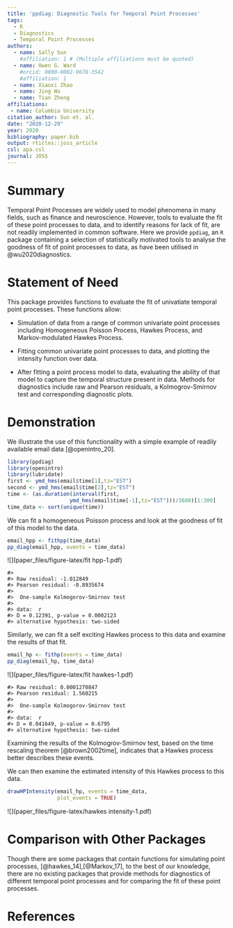 ```yaml
---
title: 'ppdiag: Diagnostic Tools for Temporal Point Processes'
tags:
  - R
  - Diagnostics
  - Temporal Point Processes
authors:
  - name: Sally Sun
    #affiliation: 1 # (Multiple affiliations must be quoted)
  - name: Owen G. Ward
    #orcid: 0000-0002-9678-3542
    #affiliation: 1
  - name: Xiaoxi Zhao
  - name: Jing Wu
  - name: Tian Zheng
affiliations:
 - name: Columbia University
citation_author: Sun et. al.
date: "2020-12-29"
year: 2020
bibliography: paper.bib
output: rticles::joss_article
csl: apa.csl
journal: JOSS
---
```




# Summary

Temporal Point Processes are widely used to model
phenomena in many fields, such as finance and neuroscience.
However, tools to evaluate the fit of these point
processes to data, and to identify reasons for lack of
fit, are not readily implemented in common software.
Here we provide `ppdiag`, an `R`
package containing a 
selection of statistically motivated
tools to analyse the goodness of fit of point processes to
data, as have been utilised in @wu2020diagnostics.

# Statement of Need
This package provides functions to evaluate the fit of
univatiate temporal point processes. These functions allow: 

- Simulation 
of data from a range of common univariate point processes including Homogeneous 
Poisson Process, Hawkes Process, and Markov-modulated Hawkes Process. 

- Fitting common univariate point processes to data,
and plotting the intensity function over data. 

- After fitting a point process model to data, evaluating the 
ability of that model to capture the temporal structure present in data.
Methods for diagnostics include raw and Pearson residuals, a Kolmogrov-Smirnov 
test and corresponding diagnostic plots. 

# Demonstration

We illustrate the use of this functionality
with a simple example of readily available 
email data [@openintro_20].


```r
library(ppdiag)
library(openintro)
library(lubridate)
first <- ymd_hms(email$time[1],tz="EST")
second <- ymd_hms(email$time[2],tz="EST")
time <- (as.duration(interval(first,
                    ymd_hms(email$time[-1],tz="EST")))/3600)[1:300]
time_data <- sort(unique(time))
```

We can fit a homogeneous Poisson process and look at the
goodness of fit of this model to the data.


```r
email_hpp <- fithpp(time_data)
pp_diag(email_hpp, events = time_data)
```

![](paper_files/figure-latex/fit hpp-1.pdf)<!-- --> 

```
#> 
#> Raw residual: -1.012849
#> Pearson residual: -0.8935674
#> 
#> 	One-sample Kolmogorov-Smirnov test
#> 
#> data:  r
#> D = 0.12391, p-value = 0.0002123
#> alternative hypothesis: two-sided
```

Similarly, we can fit a self exciting Hawkes process to this
data and examine the results of that fit.


```r
email_hp <- fithp(events = time_data)
pp_diag(email_hp, time_data)
```

![](paper_files/figure-latex/fit hawkes-1.pdf)<!-- --> 

```
#> Raw residual: 0.0001270847
#> Pearson residual: 1.560215
#> 
#> 	One-sample Kolmogorov-Smirnov test
#> 
#> data:  r
#> D = 0.041649, p-value = 0.6795
#> alternative hypothesis: two-sided
```
Examining the results of the Kolmogrov-Smirnov test, based
on the time rescaling theorem [@brown2002time], indicates that
a Hawkes process better describes these events.

We can then examine the estimated intensity of this Hawkes
process to this data.


```r
drawHPIntensity(email_hp, events = time_data, 
                plot_events = TRUE)
```

![](paper_files/figure-latex/hawkes intensity-1.pdf)<!-- --> 

# Comparison with Other Packages
Though there are some packages that contain functions for simulating point 
processes, [@hawkes_14],[@Markov_17], to the best of our knowledge, 
there are no existing packages that provide methods for
diagnostics of different 
temporal point processes and for comparing the fit of these point processes. 

# References
